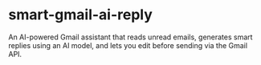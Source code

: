 # smart-gmail-ai-reply
An AI-powered Gmail assistant that reads unread emails, generates smart replies using an AI model, and lets you edit before sending via the Gmail API.
